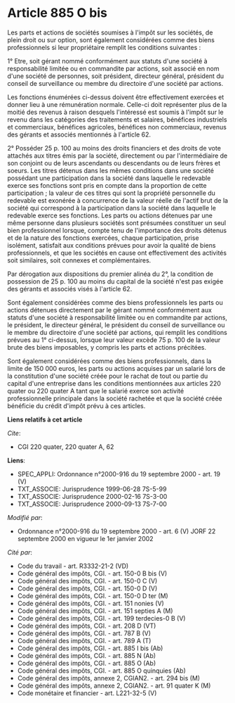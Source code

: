 # Article 885 O bis

Les parts et actions de sociétés soumises à l'impôt sur les sociétés, de plein droit ou sur option, sont également
considérées comme des biens professionnels si leur propriétaire remplit les conditions suivantes :

1° Etre, soit gérant nommé conformément aux statuts d'une société à responsabilité limitée ou en commandite par actions, soit
associé en nom d'une société de personnes, soit président, directeur général, président du conseil de surveillance ou membre
du directoire d'une société par actions.

Les fonctions énumérées ci-dessus doivent être effectivement exercées et donner lieu à une rémunération normale. Celle-ci
doit représenter plus de la moitié des revenus à raison desquels l'intéressé est soumis à l'impôt sur le revenu dans les
catégories des traitements et salaires, bénéfices industriels et commerciaux, bénéfices agricoles, bénéfices non commerciaux,
revenus des gérants et associés mentionnés à l'article 62.

2° Posséder 25 p. 100 au moins des droits financiers et des droits de vote attachés aux titres émis par la société,
directement ou par l'intermédiaire de son conjoint ou de leurs ascendants ou descendants ou de leurs frères et soeurs. Les
titres détenus dans les mêmes conditions dans une société possédant une participation dans la société dans laquelle le
redevable exerce ses fonctions sont pris en compte dans la proportion de cette participation ; la valeur de ces titres qui
sont la propriété personnelle du redevable est exonérée à concurrence de la valeur réelle de l'actif brut de la société qui
correspond à la participation dans la société dans laquelle le redevable exerce ses fonctions. Les parts ou actions détenues
par une même personne dans plusieurs sociétés sont présumées constituer un seul bien professionnel lorsque, compte tenu de
l'importance des droits détenus et de la nature des fonctions exercées, chaque participation, prise isolément, satisfait aux
conditions prévues pour avoir la qualité de biens professionnels, et que les sociétés en cause ont effectivement des
activités soit similaires, soit connexes et complémentaires.

Par dérogation aux dispositions du premier alinéa du 2°, la condition de possession de 25 p. 100 au moins du capital de la
société n'est pas exigée des gérants et associés visés à l'article 62.

Sont également considérées comme des biens professionnels les parts ou actions détenues directement par le gérant nommé
conformément aux statuts d'une société à responsabilité limitée ou en commandite par actions, le président, le directeur
général, le président du conseil de surveillance ou le membre du directoire d'une société par actions, qui remplit les
conditions prévues au 1° ci-dessus, lorsque leur valeur excède 75 p. 100 de la valeur brute des biens imposables, y compris
les parts et actions précitées.

Sont également considérées comme des biens professionnels, dans la limite de 150 000 euros, les parts ou actions acquises par
un salarié lors de la constitution d'une société créée pour le rachat de tout ou partie du capital d'une entreprise dans les
conditions mentionnées aux articles 220 quater ou 220 quater A tant que le salarié exerce son activité professionnelle
principale dans la société rachetée et que la société créée bénéficie du crédit d'impôt prévu à ces articles.

**Liens relatifs à cet article**

_Cite_:

  - CGI 220 quater, 220 quater A, 62

**Liens**:

  - SPEC_APPLI: Ordonnance n°2000-916 du 19 septembre 2000 - art. 19 (V)
  - TXT_ASSOCIE: Jurisprudence 1999-06-28 7S-5-99
  - TXT_ASSOCIE: Jurisprudence 2000-02-16 7S-3-00
  - TXT_ASSOCIE: Jurisprudence 2000-09-13 7S-7-00

_Modifié par_:

  - Ordonnance n°2000-916 du 19 septembre 2000 - art. 6 (V) JORF 22 septembre 2000 en vigueur le 1er janvier 2002

_Cité par_:

  - Code du travail - art. R3332-21-2 (VD)
  - Code général des impôts, CGI. - art. 150-0 B bis (V)
  - Code général des impôts, CGI. - art. 150-0 C (V)
  - Code général des impôts, CGI. - art. 150-0 D (V)
  - Code général des impôts, CGI. - art. 150-0 D ter (M)
  - Code général des impôts, CGI. - art. 151 nonies (V)
  - Code général des impôts, CGI. - art. 151 septies A (M)
  - Code général des impôts, CGI. - art. 199 terdecies-0 B (V)
  - Code général des impôts, CGI. - art. 208 D (VT)
  - Code général des impôts, CGI. - art. 787 B (V)
  - Code général des impôts, CGI. - art. 789 A (T)
  - Code général des impôts, CGI. - art. 885 I bis (Ab)
  - Code général des impôts, CGI. - art. 885 N (Ab)
  - Code général des impôts, CGI. - art. 885 O (Ab)
  - Code général des impôts, CGI. - art. 885 O quinquies (Ab)
  - Code général des impôts, annexe 2, CGIAN2. - art. 294 bis (M)
  - Code général des impôts, annexe 2, CGIAN2. - art. 91 quater K (M)
  - Code monétaire et financier - art. L221-32-5 (V)
